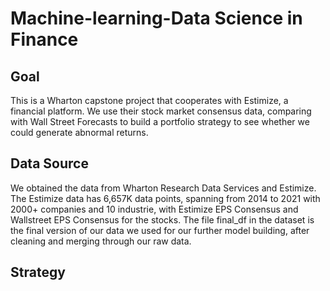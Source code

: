 # Machine-learning-Data Science in Finance
## Goal
This is a Wharton capstone project that cooperates with Estimize, a financial platform. 
We use their stock market consensus data, comparing with Wall Street Forecasts to build a portfolio strategy to see whether we could generate abnormal returns. 
## Data Source
We obtained the data from Wharton Research Data Services and Estimize.
The Estimize data has 6,657K data points, spanning from 2014 to 2021 with 2000+ companies and 10 industrie, with Estimize EPS Consensus and Wallstreet EPS Consensus for the stocks.
The file final_df in the dataset is the final version of our data we used for our further model building, after cleaning and merging through our raw data.
## Strategy



